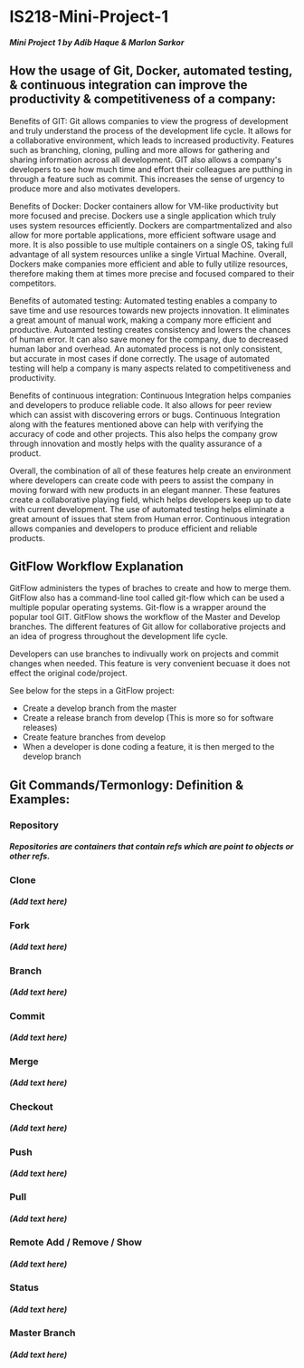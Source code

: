# IS218-Mini-Project-1
##### Mini Project 1 by Adib Haque &amp; Marlon Sarkor

## How the usage of Git, Docker, automated testing, & continuous integration can improve the productivity & competitiveness of a company:
Benefits of GIT: Git allows companies to view the progress of development and truly understand the process of the development life cycle. It allows for a collaborative environment, which leads to increased productivity. Features such as branching, cloning, pulling and more allows for gathering and sharing information across all development. GIT also allows a company's developers to see how much time and effort their colleagues are putthing in through a feature such as commit. This increases the sense of urgency to produce more and also motivates developers. 

Benefits of Docker: Docker containers allow for VM-like productivity but more focused and precise. Dockers use a single application which truly uses system resources efficiently. Dockers are compartmentalized and also allow for more portable applications, more efficient software usage and more. It is also possible to use multiple containers on a single OS, taking full advantage of all system resources unlike a single Virtual Machine. Overall, Dockers make companies more efficient and able to fully utilize resources, therefore making them at times more precise and focused compared to their competitors. 

Benefits of automated testing: Automated testing enables a company to save time and use resources towards new projects innovation. It eliminates a great amount of manual work, making a company more efficient and productive. Autoamted testing creates consistency and lowers the chances of human error. It can also save money for the company, due to decreased human labor and overhead. An automated process is not only consistent, but accurate in most cases if done correctly. The usage of automated testing will help a company is many aspects related to competitiveness and productivity. 

Benefits of continuous integration: Continuous Integration helps companies and developers to produce reliable code. It also allows for peer review which can assist with discovering errors or bugs. Continuous Integration along with the features mentioned above can help with verifying the accuracy of code and other projects. This also helps the company grow through innovation and mostly helps with the quality assurance of a product. 

Overall, the combination of all of these features help create an environment where developers can create code with peers to assist the company in moving forward with new products in an elegant manner. These features create a collaborative playing field, which helps developers keep up to date with current development. The use of automated testing helps eliminate a great amount of issues that stem from Human error. Continuous integration allows companies and developers to produce efficient and reliable products. 

## GitFlow Workflow Explanation
GitFlow administers the types of braches to create and how to merge them. GitFlow also has a command-line tool called git-flow which can be used a multiple popular operating systems. Git-flow is a wrapper around the popular tool GIT. GitFlow shows the workflow of the Master and Develop branches. The different features of Git allow for collaborative projects and an idea of progress throughout the development life cycle. 

Developers can use branches to indivually work on projects and commit changes when needed. This feature is very convenient becuase it does not effect the original code/project. 

See below for the steps in a GitFlow project:
- Create a develop branch from the master
- Create a release branch from develop (This is more so for software releases)
- Create feature branches from develop
- When a developer is done coding a feature, it is then merged to the develop branch



## Git Commands/Termonlogy: Definition & Examples:
### Repository
##### Repositories are containers that contain refs which are point to objects or other refs.

### Clone
##### (Add text here)

### Fork
##### (Add text here)

### Branch
##### (Add text here)

### Commit
##### (Add text here)

### Merge
##### (Add text here)

### Checkout
##### (Add text here)

### Push
##### (Add text here)

### Pull
##### (Add text here)

### Remote Add / Remove / Show
##### (Add text here)

### Status
##### (Add text here)

### Master Branch
##### (Add text here)
